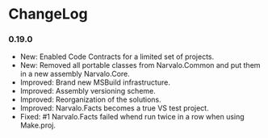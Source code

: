 ChangeLog
=========

### 0.19.0
- New: Enabled Code Contracts for a limited set of projects. 
- New: Removed all portable classes from Narvalo.Common 
  and put them in a new assembly Narvalo.Core.
- Improved: Brand new MSBuild infrastructure.
- Improved: Assembly versioning scheme.
- Improved: Reorganization of the solutions.
- Improved: Narvalo.Facts becomes a true VS test project.
- Fixed: #1 Narvalo.Facts failed whend run twice in a row when using Make.proj.  
